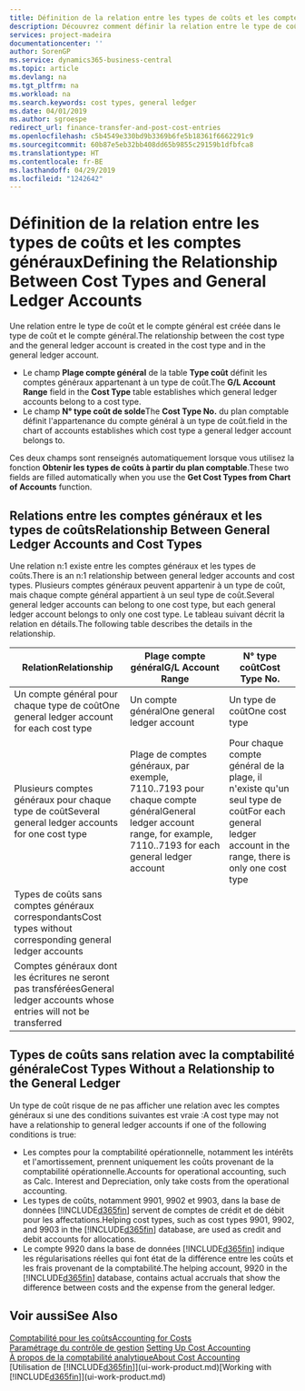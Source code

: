 ```yaml
---
title: Définition de la relation entre les types de coûts et les comptes généraux | Microsoft Docs
description: Découvrez comment définir la relation entre le type de coût et le compte général.
services: project-madeira
documentationcenter: ''
author: SorenGP
ms.service: dynamics365-business-central
ms.topic: article
ms.devlang: na
ms.tgt_pltfrm: na
ms.workload: na
ms.search.keywords: cost types, general ledger
ms.date: 04/01/2019
ms.author: sgroespe
redirect_url: finance-transfer-and-post-cost-entries
ms.openlocfilehash: c5b4549e330bd9b3369b6fe5b18361f6662291c9
ms.sourcegitcommit: 60b87e5eb32bb408dd65b9855c29159b1dfbfca8
ms.translationtype: HT
ms.contentlocale: fr-BE
ms.lasthandoff: 04/29/2019
ms.locfileid: "1242642"
---
```

# <a name="defining-the-relationship-between-cost-types-and-general-ledger-accounts"></a><span data-ttu-id="a5abe-103">Définition de la relation entre les types de coûts et les comptes généraux</span><span class="sxs-lookup"><span data-stu-id="a5abe-103">Defining the Relationship Between Cost Types and General Ledger Accounts</span></span>
<span data-ttu-id="a5abe-104">Une relation entre le type de coût et le compte général est créée dans le type de coût et le compte général.</span><span class="sxs-lookup"><span data-stu-id="a5abe-104">The relationship between the cost type and the general ledger account is created in the cost type and in the general ledger account.</span></span>  

* <span data-ttu-id="a5abe-105">Le champ **Plage compte général** de la table **Type coût** définit les comptes généraux appartenant à un type de coût.</span><span class="sxs-lookup"><span data-stu-id="a5abe-105">The **G/L Account Range** field in the **Cost Type** table establishes which general ledger accounts belong to a cost type.</span></span>  
* <span data-ttu-id="a5abe-106">Le champ **N° type coût de solde**</span><span class="sxs-lookup"><span data-stu-id="a5abe-106">The **Cost Type No.**</span></span> <span data-ttu-id="a5abe-107">du plan comptable définit l'appartenance du compte général à un type de coût.</span><span class="sxs-lookup"><span data-stu-id="a5abe-107">field in the chart of accounts establishes which cost type a general ledger account belongs to.</span></span>  

<span data-ttu-id="a5abe-108">Ces deux champs sont renseignés automatiquement lorsque vous utilisez la fonction **Obtenir les types de coûts à partir du plan comptable**.</span><span class="sxs-lookup"><span data-stu-id="a5abe-108">These two fields are filled automatically when you use the **Get Cost Types from Chart of Accounts** function.</span></span>  

## <a name="relationship-between-general-ledger-accounts-and-cost-types"></a><span data-ttu-id="a5abe-109">Relations entre les comptes généraux et les types de coûts</span><span class="sxs-lookup"><span data-stu-id="a5abe-109">Relationship Between General Ledger Accounts and Cost Types</span></span>  
<span data-ttu-id="a5abe-110">Une relation n:1 existe entre les comptes généraux et les types de coûts.</span><span class="sxs-lookup"><span data-stu-id="a5abe-110">There is an n:1 relationship between general ledger accounts and cost types.</span></span> <span data-ttu-id="a5abe-111">Plusieurs comptes généraux peuvent appartenir à un type de coût, mais chaque compte général appartient à un seul type de coût.</span><span class="sxs-lookup"><span data-stu-id="a5abe-111">Several general ledger accounts can belong to one cost type, but each general ledger account belongs to only one cost type.</span></span> <span data-ttu-id="a5abe-112">Le tableau suivant décrit la relation en détails.</span><span class="sxs-lookup"><span data-stu-id="a5abe-112">The following table describes the details in the relationship.</span></span>  

|<span data-ttu-id="a5abe-113">Relation</span><span class="sxs-lookup"><span data-stu-id="a5abe-113">Relationship</span></span>|<span data-ttu-id="a5abe-114">**Plage compte général**</span><span class="sxs-lookup"><span data-stu-id="a5abe-114">**G/L Account Range**</span></span>|<span data-ttu-id="a5abe-115">**N° type coût**</span><span class="sxs-lookup"><span data-stu-id="a5abe-115">**Cost Type No.**</span></span>|  
|------------------|------------------------------------------------|-------------------------------------------|  
|<span data-ttu-id="a5abe-116">Un compte général pour chaque type de coût</span><span class="sxs-lookup"><span data-stu-id="a5abe-116">One general ledger account for each cost type</span></span>|<span data-ttu-id="a5abe-117">Un compte général</span><span class="sxs-lookup"><span data-stu-id="a5abe-117">One general ledger account</span></span>|<span data-ttu-id="a5abe-118">Un type de coût</span><span class="sxs-lookup"><span data-stu-id="a5abe-118">One cost type</span></span>|  
|<span data-ttu-id="a5abe-119">Plusieurs comptes généraux pour chaque type de coût</span><span class="sxs-lookup"><span data-stu-id="a5abe-119">Several general ledger accounts for one cost type</span></span>|<span data-ttu-id="a5abe-120">Plage de comptes généraux, par exemple, 7110..7193 pour chaque compte général</span><span class="sxs-lookup"><span data-stu-id="a5abe-120">General ledger account range, for example, 7110..7193 for each general ledger account</span></span>|<span data-ttu-id="a5abe-121">Pour chaque compte général de la plage, il n'existe qu'un seul type de coût</span><span class="sxs-lookup"><span data-stu-id="a5abe-121">For each general ledger account in the range, there is only one cost type</span></span>|  
|<span data-ttu-id="a5abe-122">Types de coûts sans comptes généraux correspondants</span><span class="sxs-lookup"><span data-stu-id="a5abe-122">Cost types without corresponding general ledger accounts</span></span>|<Empty>||  
|<span data-ttu-id="a5abe-123">Comptes généraux dont les écritures ne seront pas transférées</span><span class="sxs-lookup"><span data-stu-id="a5abe-123">General ledger accounts whose entries will not be transferred</span></span>||<Empty>|  

## <a name="cost-types-without-a-relationship-to-the-general-ledger"></a><span data-ttu-id="a5abe-124">Types de coûts sans relation avec la comptabilité générale</span><span class="sxs-lookup"><span data-stu-id="a5abe-124">Cost Types Without a Relationship to the General Ledger</span></span>  
<span data-ttu-id="a5abe-125">Un type de coût risque de ne pas afficher une relation avec les comptes généraux si une des conditions suivantes est vraie :</span><span class="sxs-lookup"><span data-stu-id="a5abe-125">A cost type may not have a relationship to general ledger accounts if one of the following conditions is true:</span></span>  

* <span data-ttu-id="a5abe-126">Les comptes pour la comptabilité opérationnelle, notamment les intérêts et l'amortissement, prennent uniquement les coûts provenant de la comptabilité opérationnelle.</span><span class="sxs-lookup"><span data-stu-id="a5abe-126">Accounts for operational accounting, such as Calc. Interest and Depreciation, only take costs from the operational accounting.</span></span>  
* <span data-ttu-id="a5abe-127">Les types de coûts, notamment 9901, 9902 et 9903, dans la base de données [!INCLUDE[d365fin](includes/d365fin_md.md)] servent de comptes de crédit et de débit pour les affectations.</span><span class="sxs-lookup"><span data-stu-id="a5abe-127">Helping cost types, such as cost types 9901, 9902, and 9903 in the [!INCLUDE[d365fin](includes/d365fin_md.md)] database, are used as credit and debit accounts for allocations.</span></span>  
* <span data-ttu-id="a5abe-128">Le compte 9920 dans la base de données [!INCLUDE[d365fin](includes/d365fin_md.md)] indique les régularisations réelles qui font état de la différence entre les coûts et les frais provenant de la comptabilité.</span><span class="sxs-lookup"><span data-stu-id="a5abe-128">The helping account, 9920 in the [!INCLUDE[d365fin](includes/d365fin_md.md)] database, contains actual accruals that show the difference between costs and the expense from the general ledger.</span></span>  

## <a name="see-also"></a><span data-ttu-id="a5abe-129">Voir aussi</span><span class="sxs-lookup"><span data-stu-id="a5abe-129">See Also</span></span>  
[<span data-ttu-id="a5abe-130">Comptabilité pour les coûts</span><span class="sxs-lookup"><span data-stu-id="a5abe-130">Accounting for Costs</span></span>](finance-manage-cost-accounting.md)  
<span data-ttu-id="a5abe-131">[Paramétrage du contrôle de gestion](finance-set-up-cost-accounting.md) </span><span class="sxs-lookup"><span data-stu-id="a5abe-131">[Setting Up Cost Accounting](finance-set-up-cost-accounting.md) </span></span>  
[<span data-ttu-id="a5abe-132">À propos de la comptabilité analytique</span><span class="sxs-lookup"><span data-stu-id="a5abe-132">About Cost Accounting</span></span>](finance-about-cost-accounting.md)  
<span data-ttu-id="a5abe-133">[Utilisation de [!INCLUDE[d365fin](includes/d365fin_md.md)]](ui-work-product.md)</span><span class="sxs-lookup"><span data-stu-id="a5abe-133">[Working with [!INCLUDE[d365fin](includes/d365fin_md.md)]](ui-work-product.md)</span></span>
